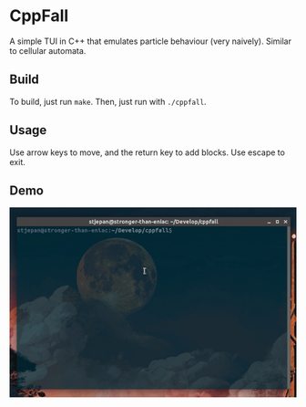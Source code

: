 # CppFall

A simple TUI in C++ that emulates particle behaviour (very naively). Similar to cellular automata.

## Build

To build, just run `make`. Then, just run with `./cppfall`.

## Usage

Use arrow keys to move, and the return key to add blocks. Use escape to exit.

## Demo

![](demo/cppfall-demo.gif)
